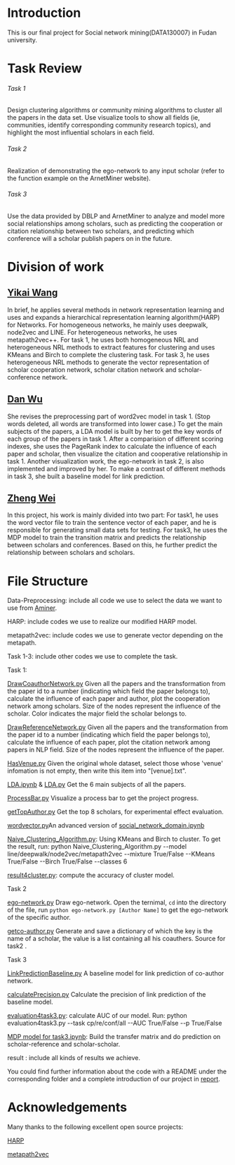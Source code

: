 # Introduction

This is our final project for Social network mining(DATA130007) in Fudan university. 

# Task Review

###### Task 1

Design clustering algorithms or community mining algorithms to cluster all the papers in the data set. Use visualize tools to show all fields (ie, communities, identify corresponding community research topics), and highlight the most influential scholars in each field.

###### Task 2

Realization of demonstrating the ego-network to any input scholar (refer to the function example on the ArnetMiner website).

###### Task 3

Use the data provided by DBLP and ArnetMiner to analyze and model more social relationships among scholars, such as predicting the cooperation or citation relationship between two scholars, and predicting which conference will a scholar publish papers on in the future.

# Division of work

## [Yikai Wang](https://github.com/realyikaiwang)

In brief, he applies several methods in network representation learning and uses and expands a hierarchical representation learning algorithm(HARP) for Networks. For homogeneous networks, he mainly uses deepwalk, node2vec and LINE. For heterogeneous networks, he uses metapath2vec++. For task 1, he uses both homogeneous NRL and heterogeneous NRL methods to extract features for clustering and uses KMeans and Birch to complete the clustering task. For task 3, he uses heterogeneous NRL methods to generate the vector representation of scholar cooperation network, scholar citation network and scholar-conference network.

## [Dan Wu](https://github.com/WuDan0399)

She revises the preprocessing part of word2vec model in task 1. (Stop words deleted, all words are transformed into lower case.) To get the main subjects of the papers, a LDA model is built by her to get the key words of each group of the papers in task 1. After a comparision of different scoring indexes, she uses the PageRank index to calculate the influence of each paper and scholar, then visualize the citation and cooperative relationship in task 1. Another visualization work, the ego-network in task 2, is also implemented and improved by her. To make a contrast of different methods in task 3, she built a baseline model for link prediction.


## [Zheng Wei](https://github.com/WZ-ZXY)

In this project, his work is mainly divided into two part: For task1, he uses the word vector file to train the sentence vector of each paper, and he is responsible for generating small data sets for testing. For task3, he uses the MDP model to train the transition matrix and predicts the relationship between scholars and conferences. Based on this, he further predict the relationship between scholars and scholars. 

# File Structure

Data-Preprocessing: include all code we use to select the data we want to use from [Aminer](https://www.aminer.cn/citation).

HARP: include codes we use to realize our modified HARP model.

metapath2vec: include codes we use to generate vector depending on the metapath.

Task 1-3: include other codes we use to complete the task.

Task 1:

  [DrawCoauthorNetwork.py](https://github.com/realyikaiwang/Social-Network-Mining-Based-on-Academic-Literatures/blob/master/Task1/DrawCoauthorNetwork.py) Given all the papers and the transformation from the paper id to a number (indicating which field the paper belongs to), calculate the influence of each paper and author, plot the cooperation network among scholars. Size of the nodes represent the influence of the scholar. Color indicates the major field the scholar belongs to.

 [DrawReferenceNetwork.py](https://github.com/realyikaiwang/Social-Network-Mining-Based-on-Academic-Literatures/blob/master/Task1/DrawReferenceNetwork.py) Given all the papers and the transformation from the paper id to a number (indicating which field the paper belongs to), calculate the influence of each paper, plot the citation network among papers in NLP field. Size of the nodes represent the influence of the paper.

[HasVenue.py](https://github.com/realyikaiwang/Social-Network-Mining-Based-on-Academic-Literatures/blob/master/Task1/HasVenue.py) Given the original whole dataset, select those whose 'venue' infomation is not empty, then write this item into "\[venue\].txt".

[LDA.ipynb](https://github.com/realyikaiwang/Social-Network-Mining-Based-on-Academic-Literatures/blob/master/Task1/LDA.ipynb) & 
 [LDA.py](https://github.com/realyikaiwang/Social-Network-Mining-Based-on-Academic-Literatures/blob/master/Task1/LDA.py)  Get the 6 main subjects of all the papers.

[ProcessBar.py](https://github.com/realyikaiwang/Social-Network-Mining-Based-on-Academic-Literatures/blob/master/Task1/ProcessBar.py) Visualize a process bar to get the project progress. 

[getTopAuthor.py](https://github.com/realyikaiwang/Social-Network-Mining-Based-on-Academic-Literatures/blob/master/Task1/getTopAuthor.py) Get the top 8 scholars, for experimental effect evaluation.

[wordvector.py](https://github.com/realyikaiwang/Social-Network-Mining-Based-on-Academic-Literatures/blob/master/Task1/wordvector.py)An advanced version of [social_network_domain.ipynb](https://github.com/realyikaiwang/Social-Network-Mining-Based-on-Academic-Literatures/blob/master/Task1/social_network_domain.ipynb)

[Naive_Clustering_Algorithm.py](https://github.com/realyikaiwang/Social-Network-Mining-Based-on-Academic-Literatures/blob/master/Task1/Naive_Clustering_Algorithm.py): Using KMeans and Birch to cluster. To get the result, run: python Naive_Clustering_Algorithm.py --model line/deepwalk/node2vec/metapath2vec --mixture True/False --KMeans True/False --Birch True/False --classes 6

[result4cluster.py](https://github.com/realyikaiwang/Social-Network-Mining-Based-on-Academic-Literatures/blob/master/Task1/result4cluster.py): compute the accuracy of cluster model.

Task 2

[ego-network.py](https://github.com/realyikaiwang/Social-Network-Mining-Based-on-Academic-Literatures/blob/master/Task2/ego-network.py)  Draw ego-network. Open the ternimal, `cd` into the directory of the file, run `python ego-network.py [Author Name]` to get the ego-network of the specific author.

[getco-author.py](https://github.com/realyikaiwang/Social-Network-Mining-Based-on-Academic-Literatures/blob/master/Task2/getco-author.py) Generate and save a dictionary of which the key is the name of a scholar, the value is a list containing all his coauthers. Source for task2 .


Task 3

[LinkPredictionBaseline.py](https://github.com/realyikaiwang/Social-Network-Mining-Based-on-Academic-Literatures/blob/master/Task3/LinkPredictionBaseline.py) A baseline model for link prediction of co-author network.

[calculatePrecision.py](https://github.com/realyikaiwang/Social-Network-Mining-Based-on-Academic-Literatures/blob/master/Task3/calculatePrecision.py)  Calculate the precision of link prediction of the baseline model.

[evaluation4task3.py](https://github.com/realyikaiwang/Social-Network-Mining-Based-on-Academic-Literatures/blob/master/Task3/evaluation4task3.py): calculate AUC of our model. Run: python evaluation4task3.py --task cp/re/conf/all --AUC True/False --p True/False

[MDP model for task3.ipynb](https://github.com/realyikaiwang/Social-Network-Mining-Based-on-Academic-Literatures/blob/master/Task3/MDP%20model%20%20for%20task3.ipynb): Build the transfer matrix and do prediction on scholar-reference and scholar-scholar.

result : include all kinds of results we achieve.

You could find further information about the code with a README under the corresponding folder and a complete introduction of our project in [report](https://github.com/realyikaiwang/Social-Network-Mining-Based-on-Academic-Literatures/blob/master/report.pdf).

# Acknowledgements

Many thanks to the following excellent open source projects:

[HARP](https://github.com/GTmac/HARP)

[metapath2vec](https://ericdongyx.github.io/metapath2vec/m2v.html)
